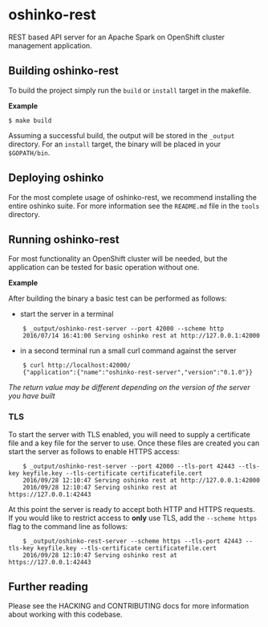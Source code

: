# oshinko-rest

REST based API server for an Apache Spark on OpenShift cluster management
application.

## Building oshinko-rest

To build the project simply run the `build` or `install` target in the
makefile.

**Example**

    $ make build

Assuming a successful build, the output will be stored in the `_output`
directory. For an `install` target, the binary will be placed in your
`$GOPATH/bin`.

## Deploying oshinko

For the most complete usage of oshinko-rest, we recommend installing the
entire oshinko suite. For more information see the `README.md` file in the
`tools` directory.

## Running oshinko-rest

For most functionality an OpenShift cluster will be needed, but the
application can be tested for basic operation without one.

**Example**

After building the binary a basic test can be performed as follows:

* start the server in a terminal

```
    $ _output/oshinko-rest-server --port 42000 --scheme http
    2016/07/14 16:41:00 Serving oshinko rest at http://127.0.0.1:42000
```

* in a second terminal run a small curl command against the server

```
    $ curl http://localhost:42000/
    {"application":{"name":"oshinko-rest-server","version":"0.1.0"}}
```

*The return value may be different depending on the version of the
server you have built*

### TLS

To start the server with TLS enabled, you will need to supply a certificate
file and a key file for the server to use. Once these files are created you
can start the server as follows to enable HTTPS access:

```
    $ _output/oshinko-rest-server --port 42000 --tls-port 42443 --tls-key keyfile.key --tls-certificate certificatefile.cert
    2016/09/28 12:10:47 Serving oshinko rest at http://127.0.0.1:42000
    2016/09/28 12:10:47 Serving oshinko rest at https://127.0.0.1:42443
```

At this point the server is ready to accept both HTTP and HTTPS requests. If
you would like to restrict access to **only** use TLS, add the
`--scheme https` flag to the command line as follows:

```
    $ _output/oshinko-rest-server --scheme https --tls-port 42443 --tls-key keyfile.key --tls-certificate certificatefile.cert
    2016/09/28 12:10:47 Serving oshinko rest at https://127.0.0.1:42443
```

## Further reading

Please see the HACKING and CONTRIBUTING docs for more information about
working with this codebase.
